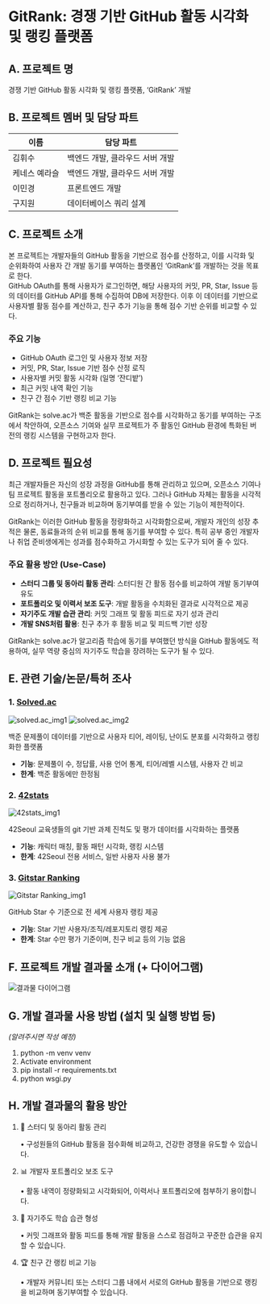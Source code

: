 # GitRank: 경쟁 기반 GitHub 활동 시각화 및 랭킹 플랫폼

## A. 프로젝트 명
경쟁 기반 GitHub 활동 시각화 및 랭킹 플랫폼, ‘GitRank’ 개발

## B. 프로젝트 멤버 및 담당 파트

| 이름         | 담당 파트         |
|--------------|------------------|
| 김휘수       | 백엔드 개발, 클라우드 서버 개발      |
| 케네스 예라슬 | 백엔드 개발, 클라우드 서버 개발      |
| 이민경       | 프론트엔드 개발   |
| 구지원       | 데이터베이스 쿼리 설계  |

## C. 프로젝트 소개

본 프로젝트는 개발자들의 GitHub 활동을 기반으로 점수를 산정하고, 이를 시각화 및 순위화하여 사용자 간 개발 동기를 부여하는 플랫폼인 ‘GitRank’를 개발하는 것을 목표로 한다.  
GitHub OAuth를 통해 사용자가 로그인하면, 해당 사용자의 커밋, PR, Star, Issue 등의 데이터를 GitHub API를 통해 수집하여 DB에 저장한다. 이후 이 데이터를 기반으로 사용자별 활동 점수를 계산하고, 친구 추가 기능을 통해 점수 기반 순위를 비교할 수 있다.

### 주요 기능
- GitHub OAuth 로그인 및 사용자 정보 저장
- 커밋, PR, Star, Issue 기반 점수 산정 로직
- 사용자별 커밋 활동 시각화 (일명 ‘잔디밭’)
- 최근 커밋 내역 확인 기능
- 친구 간 점수 기반 랭킹 비교 기능

GitRank는 solve.ac가 백준 활동을 기반으로 점수를 시각화하고 동기를 부여하는 구조에서 착안하여, 오픈소스 기여와 실무 프로젝트가 주 활동인 GitHub 환경에 특화된 버전의 랭킹 시스템을 구현하고자 한다.

## D. 프로젝트 필요성

최근 개발자들은 자신의 성장 과정을 GitHub를 통해 관리하고 있으며, 오픈소스 기여나 팀 프로젝트 활동을 포트폴리오로 활용하고 있다. 그러나 GitHub 자체는 활동을 시각적으로 정리하거나, 친구들과 비교하며 동기부여를 받을 수 있는 기능이 제한적이다.

GitRank는 이러한 GitHub 활동을 정량화하고 시각화함으로써, 개발자 개인의 성장 추적은 물론, 동료들과의 순위 비교를 통해 동기를 부여할 수 있다. 특히 공부 중인 개발자나 취업 준비생에게는 성과를 점수화하고 가시화할 수 있는 도구가 되어 줄 수 있다.

### 주요 활용 방안 (Use-Case)
- **스터디 그룹 및 동아리 활동 관리**: 스터디원 간 활동 점수를 비교하여 개발 동기부여 유도
- **포트폴리오 및 이력서 보조 도구**: 개발 활동을 수치화된 결과로 시각적으로 제공
- **자기주도 개발 습관 관리**: 커밋 그래프 및 활동 피드로 자기 성과 관리
- **개발 SNS처럼 활용**: 친구 추가 후 활동 비교 및 피드백 기반 성장

GitRank는 solve.ac가 알고리즘 학습에 동기를 부여했던 방식을 GitHub 활동에도 적용하여, 실무 역량 중심의 자기주도 학습을 장려하는 도구가 될 수 있다.

## E. 관련 기술/논문/특허 조사

### 1. [Solved.ac](https://solved.ac/)
![solved.ac_img1](./images/image.png)
![solved.ac_img2](./images/image-1.png)

백준 문제풀이 데이터를 기반으로 사용자 티어, 레이팅, 난이도 분포를 시각화하고 랭킹화한 플랫폼

- **기능**: 문제풀이 수, 정답률, 사용 언어 통계, 티어/레벨 시스템, 사용자 간 비교
- **한계**: 백준 활동에만 한정됨

### 2. [42stats](https://stat.42seoul.kr/)

![42stats_img1](./images/image-2.png)


42Seoul 교육생들의 git 기반 과제 진척도 및 평가 데이터를 시각화하는 플랫폼

- **기능**: 캐릭터 매칭, 활동 패턴 시각화, 랭킹 시스템
- **한계**: 42Seoul 전용 서비스, 일반 사용자 사용 불가

### 3. [Gitstar Ranking](https://gitstar-ranking.com/)

![Gitstar Ranking_img1](./images/image-3.png)


GitHub Star 수 기준으로 전 세계 사용자 랭킹 제공

- **기능**: Star 기반 사용자/조직/레포지토리 랭킹 제공
- **한계**: Star 수만 평가 기준이며, 친구 비교 등의 기능 없음

## F. 프로젝트 개발 결과물 소개 (+ 다이어그램)
![결과물 다이어그램](./images/image-4.png)

## G. 개발 결과물 사용 방법 (설치 및 실행 방법 등)
_(알려주시면 작성 예정)_
1. python -m venv venv
2. Activate environment
3. pip install -r requirements.txt
4. python wsgi.py

## H. 개발 결과물의 활용 방안

1.	👥 스터디 및 동아리 활동 관리

	•	구성원들의 GitHub 활동을 점수화해 비교하고, 건강한 경쟁을 유도할 수 있습니다.

2.	📊 개발자 포트폴리오 보조 도구

	•	활동 내역이 정량화되고 시각화되어, 이력서나 포트폴리오에 첨부하기 용이합니다.

3.	🔁 자기주도 학습 습관 형성

	•	커밋 그래프와 활동 피드를 통해 개발 활동을 스스로 점검하고 꾸준한 습관을 유지할 수 있습니다.

4.	🏆 친구 간 랭킹 비교 기능

	•	개발자 커뮤니티 또는 스터디 그룹 내에서 서로의 GitHub 활동을 기반으로 랭킹을 비교하며 동기부여할 수 있습니다.